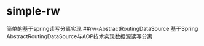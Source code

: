 # simple-rw
简单的基于spring读写分离实现
##rw-AbstractRoutingDataSource
基于Spring AbstractRoutingDataSource与AOP技术实现数据源读写分离

